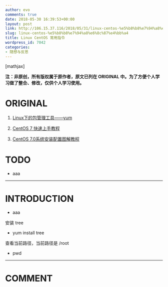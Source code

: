 ```yaml
---
author: evo
comments: true
date: 2018-05-30 16:39:53+00:00
layout: post
link: http://106.15.37.116/2018/05/31/linux-centos-%e5%b8%b8%e7%94%a8%e6%8c%87%e4%bb%a4/
slug: linux-centos-%e5%b8%b8%e7%94%a8%e6%8c%87%e4%bb%a4
title: Linux CentOS 常用指令
wordpress_id: 7042
categories:
- 随想与反思
---
```


<!-- more -->

[mathjax]

**注：非原创，所有版权属于原作者，原文已列在 ORIGINAL 中。为了方便个人学习做了整合、修改，仅供个人学习使用。**


# ORIGINAL





 	
  1. [Linux下的包管理工具——yum](https://www.jianshu.com/p/19408c427825)

 	
  2. [CentOS 7 快速上手教程](https://ken.io/serie/centos7-quickstart)

 	
  3. [CentOS 7.0系统安装配置图解教程](https://www.osyunwei.com/archives/7829.html)




# TODO





 	
  * aaa





* * *





# INTRODUCTION





 	
  * aaa


安装 tree

 	
  * yum install tree


查看当前路径，当前路径是 /root

 	
  * pwd
























* * *





# COMMENT



